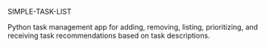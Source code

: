 SIMPLE-TASK-LIST

Python task management app for adding, removing, listing, prioritizing, and receiving task recommendations based on task descriptions.
